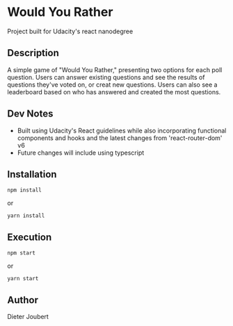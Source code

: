 # Would You Rather

Project built for Udacity's react nanodegree

## Description

A simple game of "Would You Rather," presenting two options for each poll question. 
Users can answer existing questions and see the results of questions they've voted on, or creat new questions. 
Users can also see a leaderboard based on who has answered and created the most questions.

## Dev Notes

* Built using Udacity's React guidelines while also incorporating functional components and hooks and the latest changes from 'react-router-dom' v6
* Future changes will include using typescript

## Installation

```
npm install
```
or 
```
yarn install
```

## Execution

```
npm start
```
or 
```
yarn start
```

## Author

Dieter Joubert
